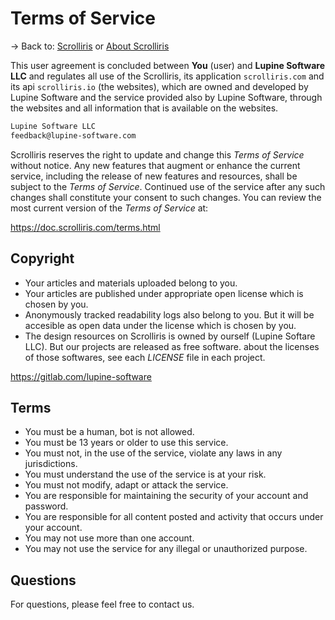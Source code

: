 # Terms of Service

→ Back to: [Scrolliris](https://scrolliris.com) or [About Scrolliris](https://about.scrolliris.com/)


This user agreement is concluded between **You** (user) and **Lupine Software LLC** and regulates all use of the Scrolliris, its application `scrolliris.com` and its api `scrolliris.io` (the websites), which are owned and developed by Lupine Software and the service provided also by Lupine Software, through the websites and all information that is available on the websites.


```txt
Lupine Software LLC
feedback@lupine-software.com
```

Scrolliris reserves the right to update and change this *Terms of Service* without notice. Any new features that augment or enhance the current service, including the release of new features and resources, shall be subject to the *Terms of Service*. Continued use of the service after any such changes shall constitute your consent to such changes. You can review the most current version of the *Terms of Service* at:  

https://doc.scrolliris.com/terms.html


## Copyright

* Your articles and materials uploaded belong to you.
* Your articles are published under appropriate open license which is chosen by you.
* Anonymously tracked readability logs also belong to you. But it will be accesible as open data under the license which is chosen by you.
* The design resources on Scrolliris is owned by ourself (Lupine Softare LLC). But our projects are released as free software. about the licenses of those softwares, see each *LICENSE* file in each project.

https://gitlab.com/lupine-software


## Terms

* You must be a human, bot is not allowed.
* You must be 13 years or older to use this service.
* You must not, in the use of the service, violate any laws in any jurisdictions.
* You must understand the use of the service is at your risk.
* You must not modify, adapt or attack the service.
* You are responsible for maintaining the security of your account and password.
* You are responsible for all content posted and activity that occurs under your account.
* You may not use more than one account.
* You may not use the service for any illegal or unauthorized purpose.


## Questions

For questions, please feel free to contact us.
